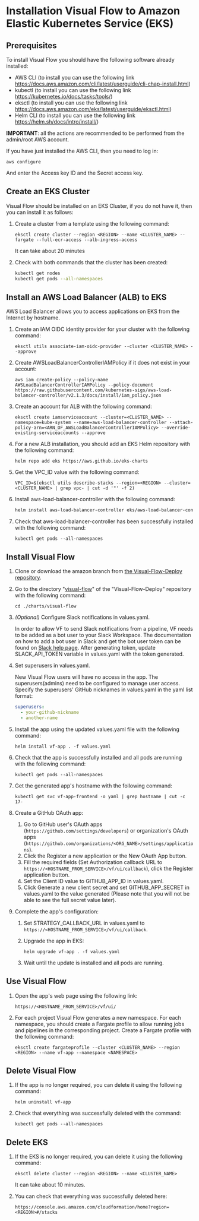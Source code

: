 # Installation Visual Flow to Amazon Elastic Kubernetes Service (EKS)

## Prerequisites
To install Visual Flow you should have the following software already installed:
- AWS CLI (to install you can use the following link https://docs.aws.amazon.com/cli/latest/userguide/cli-chap-install.html)
- kubectl (to install you can use the following link https://kubernetes.io/docs/tasks/tools/)
- eksctl (to install you can use the following link https://docs.aws.amazon.com/eks/latest/userguide/eksctl.html)
- Helm CLI (to install you can use the following link https://helm.sh/docs/intro/install/)

**IMPORTANT**: all the actions are recommended to be performed from the admin/root AWS account.

If you have just installed the AWS CLI, then you need to log in:

`aws configure`

And enter the Access key ID and the Secret access key.

## Create an EKS Cluster

Visual Flow should be installed on an EKS Cluster, if you do not have it, then you can install it as follows:


1. Create a cluster from a template using the following command:

    `eksctl create cluster --region <REGION> --name <CLUSTER_NAME> --fargate --full-ecr-access --alb-ingress-access`

    It can take about 20 minutes

2. Сheck with both commands that the cluster has been created:

    ```bash
    kubectl get nodes
    kubectl get pods --all-namespaces
    ```


## Install an AWS Load Balancer (ALB) to EKS

AWS Load Balancer allows you to access applications on EKS from the Internet by hostname.

1. Create an IAM OIDC identity provider for your cluster with the following command:
   
    `eksctl utils associate-iam-oidc-provider --cluster <CLUSTER_NAME> --approve`


2. Create AWSLoadBalancerControllerIAMPolicy if it does not exist in your account:
   
   `aws iam create-policy --policy-name AWSLoadBalancerControllerIAMPolicy --policy-document https://raw.githubusercontent.com/kubernetes-sigs/aws-load-balancer-controller/v2.1.3/docs/install/iam_policy.json`


3. Create an account for ALB with the following command:
   
    `eksctl create iamserviceaccount --cluster=<CLUSTER_NAME> --namespace=kube-system --name=aws-load-balancer-controller --attach-policy-arn=<ARN_OF_AWSLoadBalancerControllerIAMPolicy> --override-existing-serviceaccounts --approve`

4. For a new ALB installation, you should add an EKS Helm repository with the following command:
   
    `helm repo add eks https://aws.github.io/eks-charts`

5. Get the VPC_ID value with the following command:
   
    `VPC_ID=$(eksctl utils describe-stacks --region=<REGION> --cluster=<CLUSTER_NAME> | grep vpc- | cut -d '"' -f 2)`

6. Install aws-load-balancer-controller with the following command:
    ```bash
    helm install aws-load-balancer-controller eks/aws-load-balancer-controller --set clusterName=<CLUSTER_NAME> --set region=<REGION> --set vpcId=$VPC_ID --set serviceAccount.create=false --set serviceAccount.name=aws-load-balancer-controller -n kube-system --version 1.1.6
    ```

7. Check that aws-load-balancer-controller has been successfully installed with the following command:
   
    `kubectl get pods --all-namespaces`

## Install Visual Flow

1. Clone or download the amazon branch from [the Visual-Flow-Deploy repository](https://github.com/ibagomel/Visual-Flow-deploy/tree/amazon).

2. Go to the directory "[visual-flow](https://github.com/ibagomel/Visual-Flow-deploy/blob/amazon/charts/visual-flow)" of the "Visual-Flow-Deploy" repository with the following command:

    `cd ./charts/visual-flow`

3. *(Optional)* Configure Slack notifications in values.yaml.

    In order to allow VF to send Slack notifications from a pipeline, VF needs to be added as a bot user to your Slack Workspace. The documentation on how to add a bot user in Slack and get the bot user token can be found on [Slack help page](https://slack.com/help/articles/215770388-Create-and-regenerate-API-tokens#bot-user-tokens). After generating token, update SLACK_API_TOKEN variable in values.yaml with the token generated.

4. Set superusers in values.yaml.

    New Visual Flow users will have no access in the app. The superusers(admins) need to be configured to manage user access. Specify the superusers' GitHub nicknames in values.yaml in the yaml list format:

    ```yaml
    superusers:
      - your-github-nickname
      - another-name
    ```

5. Install the app using the updated values.yaml file with the following command:

    `helm install vf-app . -f values.yaml`

6. Check that the app is successfully installed and all pods are running with the following command:

    `kubectl get pods --all-namespaces`

7. Get the generated app's hostname with the following command:
  
   `kubectl get svc vf-app-frontend -o yaml | grep hostname | cut -c 17-`

8. Create a GitHub OAuth app:
   1. Go to GitHub user's OAuth apps (`https://github.com/settings/developers`) or organization's OAuth apps (`https://github.com/organizations/<ORG_NAME>/settings/applications`).
   2. Click the Register a new application or the New OAuth App button.
   3. Fill the required fields (Set Authorization callback URL to `https://<HOSTNAME_FROM_SERVICE>/vf/ui/callback`), click the Register application button.
   4. Set the Client ID value to GITHUB_APP_ID in values.yaml.
   5. Click Generate a new client secret and set GITHUB_APP_SECRET in values.yaml to the value generated (Please note that you will not be able to see the full secret value later).

9. Complete the app's configuration:

   1. Set STRATEGY_CALLBACK_URL in values.yaml to `https://<HOSTNAME_FROM_SERVICE>/vf/ui/callback`.
   2. Upgrade the app in EKS:

        `helm upgrade vf-app . -f values.yaml`

   3. Wait until the update is installed and all pods are running.

## Use Visual Flow

1. Open the app's web page using the following link:

   `https://<HOSTNAME_FROM_SERVICE>/vf/ui/`

2. For each project Visual Flow generates a new namespace. For each namespace, you should create a Fargate profile to allow running jobs and pipelines in the corresponding project. Create a Fargate profile with the following command:

    `eksctl create fargateprofile --cluster <CLUSTER_NAME> --region <REGION> --name vf-app --namespace <NAMESPACE>`

## Delete Visual Flow

1. If the app is no longer required, you can delete it using the following command:

    `helm uninstall vf-app`

2. Check that everything was successfully deleted with the command:

    `kubectl get pods --all-namespaces`

## Delete EKS

1. If the EKS is no longer required, you can delete it using the following command:

    `eksctl delete cluster --region <REGION> --name <CLUSTER_NAME>`

    It can take about 10 minutes.

2. You can check that everything was successfully deleted here: 

    `https://console.aws.amazon.com/cloudformation/home?region=<REGION>#/stacks`
